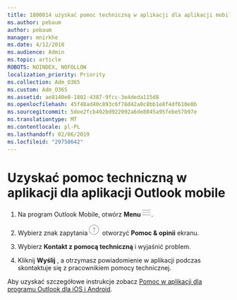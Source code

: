 ```yaml
---
title: 1800014 uzyskać pomoc techniczną w aplikacji dla aplikacji mobilnych programu Outlook
ms.author: pebaum
author: pebaum
manager: mnirkhe
ms.date: 4/12/2018
ms.audience: Admin
ms.topic: article
ROBOTS: NOINDEX, NOFOLLOW
localization_priority: Priority
ms.collection: Adm_O365
ms.custom: Adm_O365
ms.assetid: ae8140e0-1802-4387-9fcc-3e4deda115d8
ms.openlocfilehash: 45f48ad40c893c6f78d42a0c8bb1e8f4df610e0b
ms.sourcegitcommit: 5dee2fcb492bd922092a6de8045a95febe57b97e
ms.translationtype: MT
ms.contentlocale: pl-PL
ms.lasthandoff: 02/06/2019
ms.locfileid: "29758642"
---
```

# <a name="get-in-app-support-for-the-outlook-mobile-app"></a>Uzyskać pomoc techniczną w aplikacji dla aplikacji Outlook mobile

1. Na program Outlook Mobile, otwórz **Menu**![przycisk Menu](media/265b9089-9630-42dd-a244-d9a412d8fe47.png).
    
2. Wybierz znak zapytania![przycisk Pomoc](media/3b8cbf5a-6ced-4d79-b53c-fa82045c3e25.png) otworzyć **Pomoc &amp; opinii** ekranu. 
    
3. Wybierz **Kontakt z pomocą techniczną** i wyjaśnić problem. 
    
4. Kliknij **Wyślij** , a otrzymasz powiadomienie w aplikacji podczas skontaktuje się z pracownikiem pomocy technicznej. 
    
Aby uzyskać szczegółowe instrukcje zobacz [Pomoc w aplikacji dla programu Outlook dla iOS i Android](https://support.office.com/article/218a22d1-9fa5-4889-b689-de1c63493243.aspx#ID0EAABAAA=Contact_Support).
  


